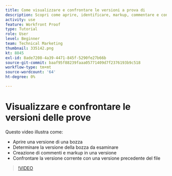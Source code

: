 ```yaml
---
title: Come visualizzare e confrontare le versioni a prova di
description: Scopri come aprire, identificare, markup, commentare e confrontare versioni di bozza in [!DNL  Workfront].
activity: use
feature: Workfront Proof
type: Tutorial
role: User
level: Beginner
team: Technical Marketing
thumbnail: 335142.png
kt: 8845
exl-id: 8ade7208-4a39-4471-845f-5290fe27b66b
source-git-commit: baaf95f88239faaa05771409d7f2376193b9c518
workflow-type: tm+mt
source-wordcount: '64'
ht-degree: 0%

---
```


# Visualizzare e confrontare le versioni delle prove

Questo video illustra come:

* Aprire una versione di una bozza
* Determinare la versione della bozza da esaminare
* Creazione di commenti e markup in una versione
* Confrontare la versione corrente con una versione precedente del file

>[!VIDEO](https://video.tv.adobe.com/v/335142/?quality=12)

<!--
## Learn more
* Compare proofs
-->
